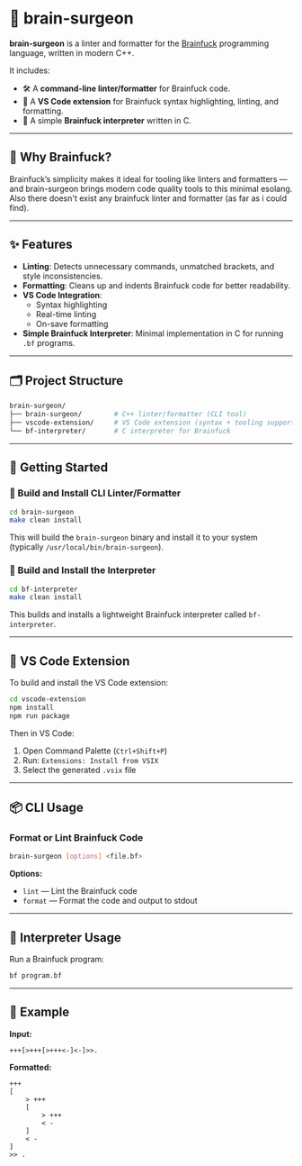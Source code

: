 # 🧠 brain-surgeon

**brain-surgeon** is a linter and formatter for the [Brainfuck](https://esolangs.org/wiki/Brainfuck) programming language, written in modern C++.

It includes:

* 🛠 A **command-line linter/formatter** for Brainfuck code.
* 🧩 A **VS Code extension** for Brainfuck syntax highlighting, linting, and formatting.
* 🧪 A simple **Brainfuck interpreter** written in C.

---

## 🧠 Why Brainfuck?

Brainfuck’s simplicity makes it ideal for tooling like linters and formatters — and brain-surgeon brings modern code quality tools to this minimal esolang.
Also there doesn't exist any brainfuck linter and formatter (as far as i could find).

---

## ✨ Features

* **Linting**: Detects unnecessary commands, unmatched brackets, and style inconsistencies.
* **Formatting**: Cleans up and indents Brainfuck code for better readability.
* **VS Code Integration**:
  * Syntax highlighting
  * Real-time linting
  * On-save formatting
* **Simple Brainfuck Interpreter**: Minimal implementation in C for running `.bf` programs.

---

## 🗂 Project Structure

```bash
brain-surgeon/
├── brain-surgeon/        # C++ linter/formatter (CLI tool)
├── vscode-extension/     # VS Code extension (syntax + tooling support)
└── bf-interpreter/       # C interpreter for Brainfuck
```

---

## 🚀 Getting Started

### 🔧 Build and Install CLI Linter/Formatter

```bash
cd brain-surgeon
make clean install
```

This will build the `brain-surgeon` binary and install it to your system (typically `/usr/local/bin/brain-surgeon`).

### 🧪 Build and Install the Interpreter

```bash
cd bf-interpreter
make clean install
```

This builds and installs a lightweight Brainfuck interpreter called `bf-interpreter`.

---

## 🧩 VS Code Extension

To build and install the VS Code extension:

```bash
cd vscode-extension
npm install
npm run package
```

Then in VS Code:

1. Open Command Palette (`Ctrl+Shift+P`)
2. Run: `Extensions: Install from VSIX`
3. Select the generated `.vsix` file

---

## 📦 CLI Usage

### Format or Lint Brainfuck Code

```bash
brain-surgeon [options] <file.bf>
```

**Options:**

* `lint`     — Lint the Brainfuck code
* `format`   — Format the code and output to stdout

---

## 🧪 Interpreter Usage

Run a Brainfuck program:

```bash
bf program.bf
```

---

## 📸 Example

**Input:**

```
+++[>+++[>+++<-]<-]>>.
```

**Formatted:**

```
+++
[
    > +++
    [
        > +++
        < -
    ]
    < -
]
>> .
```
